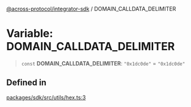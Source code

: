 [@across-protocol/integrator-sdk](../README.md) / DOMAIN\_CALLDATA\_DELIMITER

# Variable: DOMAIN\_CALLDATA\_DELIMITER

> `const` **DOMAIN\_CALLDATA\_DELIMITER**: `"0x1dc0de"` = `"0x1dc0de"`

## Defined in

[packages/sdk/src/utils/hex.ts:3](https://github.com/across-protocol/toolkit/blob/0408e9d38e7f5e4687131c33ea4b58d12a946b0d/packages/sdk/src/utils/hex.ts#L3)
